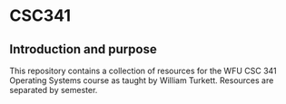 # CSC341

## Introduction and purpose
This repository contains a collection of resources for the WFU CSC 341 Operating Systems course as taught by William Turkett.
Resources are separated by semester.
